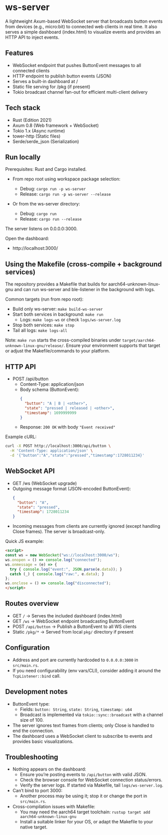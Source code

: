 # ws-server

A lightweight Axum-based WebSocket server that broadcasts button events from devices (e.g., micro:bit) to connected web clients in real time. It also serves a simple dashboard (index.html) to visualize events and provides an HTTP API to inject events.

## Features
- WebSocket endpoint that pushes ButtonEvent messages to all connected clients
- HTTP endpoint to publish button events (JSON)
- Serves a built-in dashboard at /
- Static file serving for /pkg (if present)
- Tokio broadcast channel fan-out for efficient multi-client delivery

## Tech stack
- Rust (Edition 2021)
- Axum 0.8 (Web framework + WebSocket)
- Tokio 1.x (Async runtime)
- tower-http (Static files)
- Serde/serde_json (Serialization)

## Run locally
Prerequisites: Rust and Cargo installed.

- From repo root using workspace package selection:
  - Debug: `cargo run -p ws-server`
  - Release: `cargo run -p ws-server --release`

- Or from the ws-server directory:
  - Debug: `cargo run`
  - Release: `cargo run --release`

The server listens on 0.0.0.0:3000.

Open the dashboard:
- http://localhost:3000/

## Using the Makefile (cross-compile + background services)
The repository provides a Makefile that builds for aarch64-unknown-linux-gnu and can run ws-server and ble-listener in the background with logs.

Common targets (run from repo root):
- Build only ws-server: `make build-ws-server`
- Start both services in background: `make run`
  - Logs: `make logs-ws` or check `logs/ws-server.log`
- Stop both services: `make stop`
- Tail all logs: `make logs-all`

Note: `make run` starts the cross-compiled binaries under `target/aarch64-unknown-linux-gnu/release/`. Ensure your environment supports that target or adjust the Makefile/commands to your platform.

## HTTP API
- POST /api/button
  - Content-Type: application/json
  - Body schema (ButtonEvent):
    ```json
    {
      "button": "A | B | <other>",
      "state": "pressed | released | <other>",
      "timestamp": 1699999999
    }
    ```
  - Response: `200 OK` with body `"Event received"`

Example cURL:
```bash
curl -X POST http://localhost:3000/api/button \
  -H 'Content-Type: application/json' \
  -d '{"button":"A","state":"pressed","timestamp":1728011234}'
```

## WebSocket API
- GET /ws (WebSocket upgrade)
- Outgoing message format (JSON-encoded ButtonEvent):
  ```json
  {
    "button": "A",
    "state": "pressed",
    "timestamp": 1728011234
  }
  ```
- Incoming messages from clients are currently ignored (except handling Close frames). The server is broadcast-only.

Quick JS example:
```html
<script>
const ws = new WebSocket("ws://localhost:3000/ws");
ws.onopen = () => console.log("connected");
ws.onmessage = (e) => {
  try { console.log("event:", JSON.parse(e.data)); }
  catch (_) { console.log("raw:", e.data); }
};
ws.onclose = () => console.log("disconnected");
</script>
```

## Routes overview
- GET `/` → Serves the included dashboard (index.html)
- GET `/ws` → WebSocket endpoint broadcasting ButtonEvent
- POST `/api/button` → Publish a ButtonEvent to all WS clients
- Static `/pkg/*` → Served from local `pkg/` directory if present

## Configuration
- Address and port are currently hardcoded to `0.0.0.0:3000` in `src/main.rs`.
- If you need configurability (env vars/CLI), consider adding it around the `TcpListener::bind` call.

## Development notes
- ButtonEvent type:
  - Fields: `button: String`, `state: String`, `timestamp: u64`
  - Broadcast is implemented via `tokio::sync::broadcast` with a channel size of 100.
- The server ignores text frames from clients; only Close is handled to end the connection.
- The dashboard uses a WebSocket client to subscribe to events and provides basic visualizations.

## Troubleshooting
- Nothing appears on the dashboard:
  - Ensure you’re posting events to `/api/button` with valid JSON.
  - Check the browser console for WebSocket connection status/errors.
  - Verify the server logs. If started via Makefile, tail `logs/ws-server.log`.
- Can’t bind to port 3000:
  - Another process may be using it; stop it or change the port in `src/main.rs`.
- Cross-compilation issues with Makefile:
  - You may need the aarch64 target toolchain: `rustup target add aarch64-unknown-linux-gnu`
  - Install a suitable linker for your OS, or adapt the Makefile to your native target.

